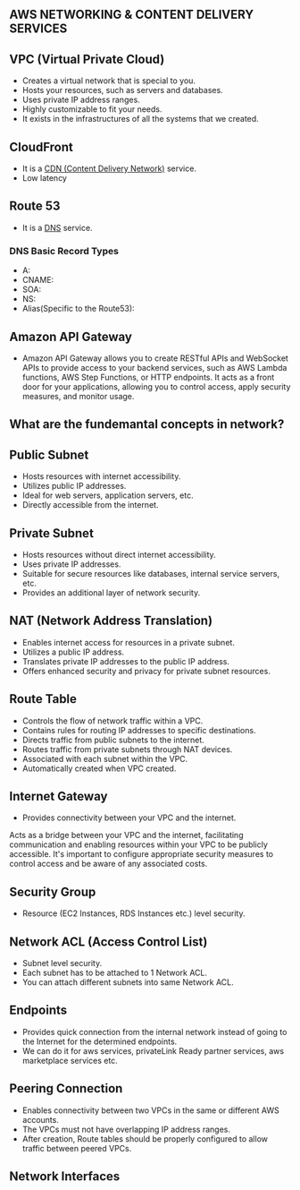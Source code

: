 ## AWS NETWORKING & CONTENT DELIVERY SERVICES

## VPC (Virtual Private Cloud)

- Creates a virtual network that is special to you.
- Hosts your resources, such as servers and databases.
- Uses private IP address ranges.
- Highly customizable to fit your needs.
- It exists in the infrastructures of all the systems that we created.

## CloudFront

- It is a [CDN (Content Delivery Network)](https://www.cloudflare.com/learning/cdn/what-is-a-cdn/) service.
- Low latency

## Route 53

- It is a [DNS](https://www.cdnetworks.com/web-performance-blog/what-is-a-dns-server/) service.

### DNS Basic Record Types
- A:
- CNAME:
- SOA:
- NS:
- Alias(Specific to the Route53): 

## Amazon API Gateway

- Amazon API Gateway allows you to create RESTful APIs and WebSocket APIs to provide access to your backend services, such as AWS Lambda functions, AWS Step Functions, or HTTP endpoints. It acts as a front door for your applications, allowing you to control access, apply security measures, and monitor usage.

## What are the fundemantal concepts in network?

## Public Subnet

- Hosts resources with internet accessibility.
- Utilizes public IP addresses.
- Ideal for web servers, application servers, etc.
- Directly accessible from the internet.

## Private Subnet

- Hosts resources without direct internet accessibility.
- Uses private IP addresses.
- Suitable for secure resources like databases, internal service servers, etc.
- Provides an additional layer of network security.

## NAT (Network Address Translation)

- Enables internet access for resources in a private subnet.
- Utilizes a public IP address.
- Translates private IP addresses to the public IP address.
- Offers enhanced security and privacy for private subnet resources.

## Route Table

- Controls the flow of network traffic within a VPC.
- Contains rules for routing IP addresses to specific destinations.
- Directs traffic from public subnets to the internet.
- Routes traffic from private subnets through NAT devices.
- Associated with each subnet within the VPC.
- Automatically created when VPC created.

## Internet Gateway

- Provides connectivity between your VPC and the internet.

Acts as a bridge between your VPC and the internet, facilitating communication and enabling resources within your VPC to be publicly accessible. It's important to configure appropriate security measures to control access and be aware of any associated costs.

## Security Group

- Resource (EC2 Instances, RDS Instances etc.) level security.

## Network ACL (Access Control List)

- Subnet level security.
- Each subnet has to be attached to 1 Network ACL.
- You can attach different subnets into same Network ACL.

## Endpoints

- Provides quick connection from the internal network instead of going to the Internet for the determined endpoints.
- We can do it for aws services, privateLink Ready partner services, aws marketplace services etc.

## Peering Connection

- Enables connectivity between two VPCs in the same or different AWS accounts.
- The VPCs must not have overlapping IP address ranges.
- After creation, Route tables should be properly configured to allow traffic between peered VPCs.


## Network Interfaces

